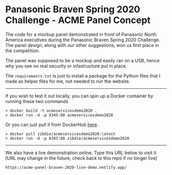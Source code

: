 # Panasonic Braven Spring 2020 Challenge - ACME Panel Concept

The code for a mockup panel demonstrated in front of Panasonic North America executives during the Panasonic Braven Spring 2020 Challenge. The panel design, along with our other suggestions, won us first place in the competition.

The panel was supposed to be a mockup and easily ran on a USB, hence why you see no real security or infastructure put in place.

The `requirements.txt` is just to install a package for the Python files that I made as helper files for me, not needed to run the website.

---

If you wish to test it out locally, you can spin up a Docker container by running these two commands

```
> docker build -t acmeservicesdemo2020 .
> docker run -d -p 8345:80 acmeservicesdemo2020
```

Or you can just pull it from DockerHub [here](https://hub.docker.com/r/zibdie/acmeservicesdemo2020) .

```
> docker pull zibdie/acmeservicesdemo2020:latest
> docker run -d -p 8345:80 zibdie/acmeservicesdemo2020
```

---

We also have a live demonstration online. Type this URL below to visit it [URL may change in the future, check back to this repo if no longer live]
```
https://acme-panel-braven-2020-live-demo.netlify.app/
```
